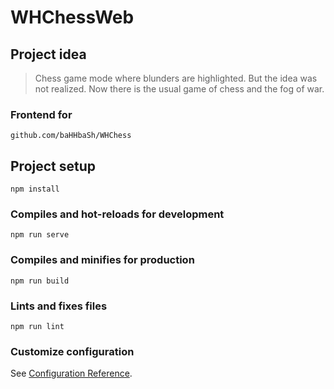 # WHChessWeb

## Project idea

> Chess game mode where blunders are highlighted. But the idea was not realized. Now there is the usual game of chess and the fog of war.

### Frontend for
```
github.com/baHHbaSh/WHChess
```

## Project setup
```
npm install
```

### Compiles and hot-reloads for development
```
npm run serve
```

### Compiles and minifies for production
```
npm run build
```

### Lints and fixes files
```
npm run lint
```

### Customize configuration
See [Configuration Reference](https://cli.vuejs.org/config/).
